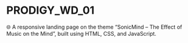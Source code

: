 # PRODIGY_WD_01
🌐 A responsive landing page on the theme “SonicMind – The Effect of Music on the Mind”, built using HTML, CSS, and JavaScript.
